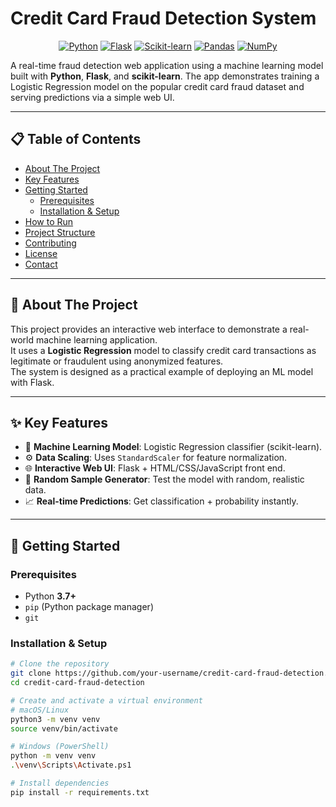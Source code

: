 # Credit Card Fraud Detection System

<div align="center">

[![Python](https://img.shields.io/badge/Python-3.7%2B-blue?logo=python&logoColor=white)](https://www.python.org/)
[![Flask](https://img.shields.io/badge/Flask-2.0%2B-black?logo=flask&logoColor=white)](https://flask.palletsprojects.com/)
[![Scikit-learn](https://img.shields.io/badge/scikit--learn-1.0%2B-orange?logo=scikit-learn&logoColor=white)](https://scikit-learn.org/)
[![Pandas](https://img.shields.io/badge/Pandas-1.3%2B-blueviolet?logo=pandas&logoColor=white)](https://pandas.pydata.org/)
[![NumPy](https://img.shields.io/badge/NumPy-1.21%2B-cyan?logo=numpy&logoColor=white)](https://numpy.org/)

</div>

A real-time fraud detection web application using a machine learning model built with **Python**, **Flask**, and **scikit-learn**. The app demonstrates training a Logistic Regression model on the popular credit card fraud dataset and serving predictions via a simple web UI.

---

## 📋 Table of Contents
- [About The Project](#about-the-project)  
- [Key Features](#key-features)  
- [Getting Started](#getting-started)  
  - [Prerequisites](#prerequisites)  
  - [Installation & Setup](#installation--setup)  
- [How to Run](#how-to-run)  
- [Project Structure](#project-structure)  
- [Contributing](#contributing)  
- [License](#license)  
- [Contact](#contact)  

---

## 📖 About The Project
This project provides an interactive web interface to demonstrate a real-world machine learning application.  
It uses a **Logistic Regression** model to classify credit card transactions as legitimate or fraudulent using anonymized features.  
The system is designed as a practical example of deploying an ML model with Flask.

---

## ✨ Key Features
- 🤖 **Machine Learning Model**: Logistic Regression classifier (scikit-learn).  
- ⚙️ **Data Scaling**: Uses `StandardScaler` for feature normalization.  
- 🌐 **Interactive Web UI**: Flask + HTML/CSS/JavaScript front end.  
- 🎲 **Random Sample Generator**: Test the model with random, realistic data.  
- 📈 **Real-time Predictions**: Get classification + probability instantly.  

---

## 🚀 Getting Started

### Prerequisites
- Python **3.7+**
- `pip` (Python package manager)
- `git`

### Installation & Setup
```bash
# Clone the repository
git clone https://github.com/your-username/credit-card-fraud-detection.git
cd credit-card-fraud-detection

# Create and activate a virtual environment
# macOS/Linux
python3 -m venv venv
source venv/bin/activate

# Windows (PowerShell)
python -m venv venv
.\venv\Scripts\Activate.ps1

# Install dependencies
pip install -r requirements.txt
